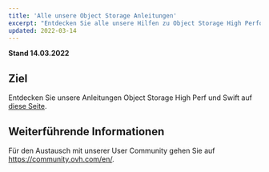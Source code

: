 ```yaml
---
title: 'Alle unsere Object Storage Anleitungen'
excerpt: "Entdecken Sie alle unsere Hilfen zu Object Storage High Performance und Swift"
updated: 2022-03-14
---
```


**Stand 14.03.2022**

## Ziel

Entdecken Sie unsere Anleitungen Object Storage High Perf und Swift auf [diese Seite](https://docs.ovh.com/de/storage/).

## Weiterführende Informationen
 
Für den Austausch mit unserer User Community gehen Sie auf <https://community.ovh.com/en/>.